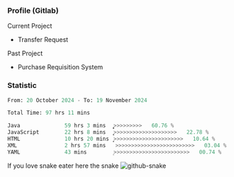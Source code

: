 ### Profile (Gitlab) 

Current Project
-  Transfer Request

Past Project
-  Purchase Requisition System 

### Statistic
<!--START_SECTION:waka-->

```python
From: 20 October 2024 - To: 19 November 2024

Total Time: 97 hrs 11 mins

Java              59 hrs 3 mins   ͎͎͎͎͎͎͎͎͎͎͎͎͎͎͎͕>>>>>>>>>   60.76 %
JavaScript        22 hrs 8 mins   ͎͎͎͎͎>>>>>>>>>>>>>>>>>>>>   22.78 %
HTML              10 hrs 20 mins  ͎͎̝>>>>>>>>>>>>>>>>>>>>>>   10.64 %
XML               2 hrs 57 mins   >>>>>>>>>>>>>>>>>>>>>>>>>   03.04 %
YAML              43 mins         ͕>>>>>>>>>>>>>>>>>>>>>>>>   00.74 %
```

<!--END_SECTION:waka-->

If you love snake eater here the snake 
<picture>
  <source media="(prefers-color-scheme: dark)" srcset="https://github.com/pradana4648/pradana4648/blob/c0566a83ca6ea5f2e46bab00e717c4c82b4b5c4c/github-contribution-grid-snake-dark.svg" />
  <source media="(prefers-color-scheme: light)" srcset="https://github.com/pradana4648/pradana4648/blob/c0566a83ca6ea5f2e46bab00e717c4c82b4b5c4c/github-contribution-grid-snake.svg" />
  <img alt="github-snake" src="https://github.com/pradana4648/pradana4648/blob/c0566a83ca6ea5f2e46bab00e717c4c82b4b5c4c/github-contribution-grid-snake.svg" />
</picture>
